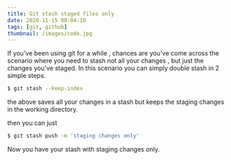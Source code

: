 ```yaml
---
title: Git stash staged files only
date: 2020-11-15 08:04:10
tags: [git, github]
thumbnail: /images/code.jpg
---
```


If you've been using git for a while , chances are you've come across the scenario where you need to stash not all your changes , but just the changes you've staged. In this scenario you can simply double stash in 2 simple steps.


```bash
$ git stash --keep-index
```

the above saves all your changes in a stash but keeps the staging changes in the working directory.

then you can just 

```bash
$ git stash push -m 'staging changes only'
```

Now you have your stash with staging changes only.